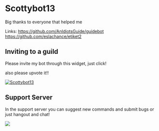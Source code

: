 # Scottybot13

Big thanks to everyone that helped me 

Links:
https://github.com/AnIdiotsGuide/guidebot
https://github.com/eslachance/etiket2

## Inviting to a guild


Please invite my bot through this widget, just click! 

also please upvote it!!

<a href="https://discordbots.org/bot/518957742036221978" >
  <img src="https://discordbots.org/api/widget/518957742036221978.svg" alt="Scottybot13" />
</a>

## Support Server

In the support server you can suggest new commands and submit bugs or just hangout and chat!

[![](https://discordapp.com/api/guilds/533779781326471179/embed.png?style=banner1)](https://discord.gg/HTuAE28)
